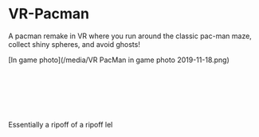 # VR-Pacman
A pacman remake in VR where you run around the classic pac-man maze, collect shiny spheres, and avoid ghosts!

[In game photo](/media/VR PacMan in game photo 2019-11-18.png)

<br/>
<br/>
<br/>
<br/>
<br/>


Essentially a ripoff of a ripoff lel 
